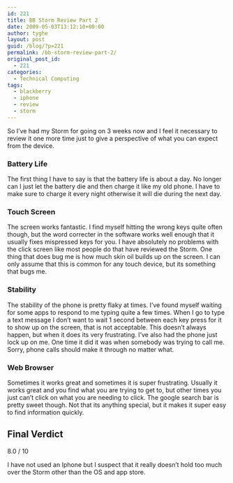 ```yaml
---
id: 221
title: BB Storm Review Part 2
date: 2009-05-03T13:12:10+00:00
author: tyghe
layout: post
guid: /blog/?p=221
permalink: /bb-storm-review-part-2/
original_post_id:
  - 221
categories:
  - Technical Computing
tags:
  - blackberry
  - iphone
  - review
  - storm
---
```

So I&#8217;ve had my Storm for going on 3 weeks now and I feel it necessary to review it one more time just to give a perspective of what you can expect from the device.

### **Battery Life**

The first thing I have to say is that the battery life is about a day. No longer can I just let the battery die and then charge it like my old phone. I have to make sure to charge it every night otherwise it will die during the next day.

### Touch Screen

The screen works fantastic. I find myself hitting the wrong keys quite often though, but the word correcter in the software works well enough that it usually fixes mispressed keys for you. I have absolutely no problems with the click screen like most people do that have reviewed the Storm. One thing that does bug me is how much skin oil builds up on the screen. I can only assume that this is common for any touch device, but its something that bugs me.

### Stability

The stability of the phone is pretty flaky at times. I&#8217;ve found myself waiting for some apps to respond to me typing quite a few times. When I go to type a text message I don&#8217;t want to wait 1 second between each key press for it to show up on the screen, that is not acceptable. This doesn&#8217;t always happen, but when it does its very frustrating. I&#8217;ve also had the phone just lock up on me. One time it did it was when somebody was trying to call me. Sorry, phone calls should make it through no matter what.

### **Web Browser**

Sometimes it works great and sometimes it is super frustrating. Usually it works great and you find what you are trying to get to, but other times you just can&#8217;t click on what you are needing to click. The google search bar is pretty sweet though. Not that its anything special, but it makes it super easy to find information quickly.

## Final Verdict

8.0 / 10

I have not used an Iphone but I suspect that it really doesn&#8217;t hold too much over the Storm other than the OS and app store.
